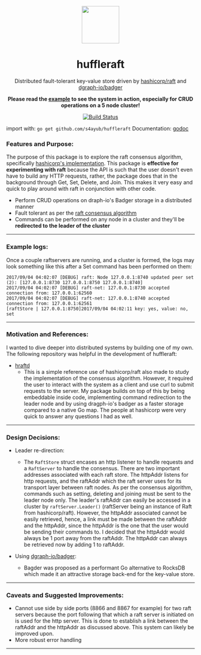 <p align="center">
  <a href="https://github.com/s4ayub/huffleraft/" target="_blank">
    <img width="100"src="https://user-images.githubusercontent.com/16456972/30003911-80f84b88-9093-11e7-8cb3-17ffc594ddce.png">
  </a>
</p>
<h1 align="center">huffleraft</h1>
<p align="center">
  Distributed fault-tolerant key-value store driven by 
  <a href="https://github.com/hashicorp/raft" target="_blank">hashicorp/raft</a> and 
  <a href="https://github.com/dgraph-io/badger" target="_blank">dgraph-io/badger</a>
</p>
<p align="center">
  <strong>Please read the 
    <a href="https://github.com/s4ayub/huffleraft/blob/master/example/example1.go" target="_blank">example</a> 
    to see the system in action, especially for CRUD operations on a 5 node cluster!
  </strong>
</p>
<p align="center">
  <a href="https://travis-ci.org/s4ayub/huffleraft" target="_blank"><img src="https://travis-ci.org/s4ayub/huffleraft.svg?branch=master" alt="Build Status" /> </a>
</p>
  
import with: `go get github.com/s4ayub/huffleraft`
Documentation: <a href="https://godoc.org/github.com/s4ayub/huffleraft" target="_blank">godoc</a>

### Features and Purpose:

The purpose of this package is to explore the raft consensus algorithm, specifically <a href="https://github.com/hashicorp/raft" target="_blank">hashicorp's implementation</a>. This package is **effective for experimenting with raft** because the API is such that the user doesn't even have to build any HTTP requests, rather, the package does that in the background through Get, Set, Delete, and Join. This makes it very easy and quick to play around with raft in conjunction with other code.
 - Perform CRUD operations on draph-io's Badger storage in a distributed manner
 - Fault tolerant as per the <a href="https://raft.github.io/" target="_blank">raft consensus algorithm</a>
 - Commands can be performed on any node in a cluster and they'll be **redirected to the leader of the cluster**

---

### Example logs:
Once a couple raftservers are running, and a cluster is formed, the logs may look something like this after a Set command has been performed on them:

```
2017/09/04 04:02:07 [DEBUG] raft: Node 127.0.0.1:8740 updated peer set (2): [127.0.0.1:8730 127.0.0.1:8750 127.0.0.1:8740]
2017/09/04 04:02:07 [DEBUG] raft-net: 127.0.0.1:8730 accepted connection from: 127.0.0.1:62560
2017/09/04 04:02:07 [DEBUG] raft-net: 127.0.0.1:8740 accepted connection from: 127.0.0.1:62561
[raftStore | 127.0.0.1:8750]2017/09/04 04:02:11 key: yes, value: no, set
```

--- 
### Motivation and References:

I wanted to dive deeper into distributed systems by building one of my own. The following repository was helpful in the development of huffleraft:
  - <a href="https://github.com/otoolep/hraftd" target="_blank">hraftd</a>
    - This is a simple reference use of hashicorp/raft also made to study the implementation of the consensus algorithm. However, it required the user to interact with the system as a client and use curl to submit requests to the server. My package builds on top of this by being embeddable inside code, implementing command redirection to the leader node and by using dragph-io's badger as a faster storage compared to a native Go map. The people at hashicorp were very quick to answer any questions I had as well.

---

### Design Decisions:
- Leader re-direction:
  - The `RaftStore` struct encases an http listener to handle requests and a `RaftServer` to handle the consensus. There are two important addresses associated with each raft store. The httpAddr listens for http requests, and the raftAddr which the raft server uses for its transport layer between raft nodes. As per the consensus algorithm, commands such as setting, deleting and joining must be sent to the leader node only. The leader's raftAddr can easily be accessed in a cluster by `raftServer.Leader()` (raftServer being an instance of Raft from hashicorp/raft). However, the httpAddr associated  cannot be easily retrieved, hence, a link must be made between the raftAddr and the httpAddr, since the httpAddr is the one that the user would be sending their commands to. I decided that the httpAddr would always be 1 port away from the raftAddr. The httpAddr can always be retrieved now by adding 1 to raftAddr.

- Using <a href="https://github.com/dgraph-io/badger" target="_blank">dgraph-io/badger</a>:
  - Bagder was proposed as a performant Go alternative to RocksDB which made it an attractive storage back-end for the key-value store. 

---

### Caveats and Suggested Improvements:
- Cannot use side by side ports (8866 and 8867 for example) for two raft servers because the port following that which a raft server is initiated on is used for the http server. This is done to establish a link between the raftAddr and the httpAddr as discussed above. This system can likely be improved upon.
- More robust error handling

---
